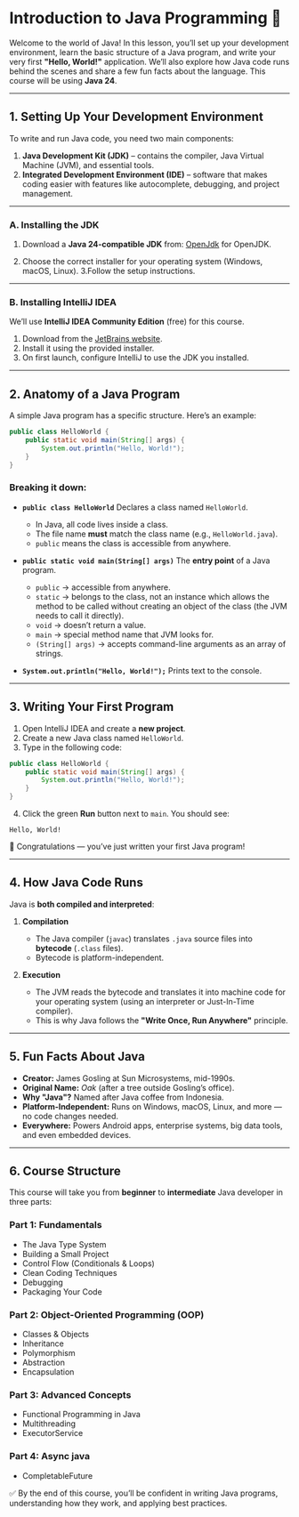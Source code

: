 # **Introduction to Java Programming 🚀**

Welcome to the world of Java!
In this lesson, you’ll set up your development environment, learn the basic structure of a Java program, and write your very first **"Hello, World!"** application.
We’ll also explore how Java code runs behind the scenes and share a few fun facts about the language.
This course will be using **Java 24**.

---

## 1. Setting Up Your Development Environment

To write and run Java code, you need two main components:

1. **Java Development Kit (JDK)** – contains the compiler, Java Virtual Machine (JVM), and essential tools.
2. **Integrated Development Environment (IDE)** – software that makes coding easier with features like autocomplete, debugging, and project management.

---

### **A. Installing the JDK**

1. Download a **Java 24-compatible JDK** from:
   [OpenJdk](https://openjdk.org/) for OpenJDK.

2. Choose the correct installer for your operating system (Windows, macOS, Linux).
   3.Follow the setup instructions.

---

### **B. Installing IntelliJ IDEA**

We’ll use **IntelliJ IDEA Community Edition** (free) for this course.

1. Download from the [JetBrains website](https://www.jetbrains.com/idea/download/).
2. Install it using the provided installer.
3. On first launch, configure IntelliJ to use the JDK you installed.

---

## 2. Anatomy of a Java Program

A simple Java program has a specific structure. Here’s an example:

```java
public class HelloWorld {
    public static void main(String[] args) {
        System.out.println("Hello, World!");
    }
}
```

### **Breaking it down:**

- **`public class HelloWorld`**
  Declares a class named `HelloWorld`.
  - In Java, all code lives inside a class.
  - The file name **must** match the class name (e.g., `HelloWorld.java`).
  - `public` means the class is accessible from anywhere.

- **`public static void main(String[] args)`**
  The **entry point** of a Java program.
  - `public` → accessible from anywhere.
  - `static` → belongs to the class, not an instance which allows the method to be called without creating an object of the class (the JVM needs to call it directly).
  - `void` → doesn’t return a value.
  - `main` → special method name that JVM looks for.
  - `(String[] args)` → accepts command-line arguments as an array of strings.

- **`System.out.println("Hello, World!");`**
  Prints text to the console.

---

## 3. Writing Your First Program

1. Open IntelliJ IDEA and create a **new project**.
2. Create a new Java class named `HelloWorld`.
3. Type in the following code:

```java
public class HelloWorld {
    public static void main(String[] args) {
        System.out.println("Hello, World!");
    }
}
```

4. Click the green **Run** button next to `main`.
   You should see:

```
Hello, World!
```

🎉 Congratulations — you’ve just written your first Java program!

---

## 4. How Java Code Runs

Java is **both compiled and interpreted**:

1. **Compilation**
   - The Java compiler (`javac`) translates `.java` source files into **bytecode** (`.class` files).
   - Bytecode is platform-independent.

2. **Execution**
   - The JVM reads the bytecode and translates it into machine code for your operating system (using an interpreter or Just-In-Time compiler).
   - This is why Java follows the **"Write Once, Run Anywhere"** principle.

---

## 5. Fun Facts About Java

- **Creator:** James Gosling at Sun Microsystems, mid-1990s.
- **Original Name:** _Oak_ (after a tree outside Gosling’s office).
- **Why "Java"?** Named after Java coffee from Indonesia.
- **Platform-Independent:** Runs on Windows, macOS, Linux, and more — no code changes needed.
- **Everywhere:** Powers Android apps, enterprise systems, big data tools, and even embedded devices.

---

## 6. Course Structure

This course will take you from **beginner** to **intermediate** Java developer in three parts:

### Part 1: Fundamentals

- The Java Type System
- Building a Small Project
- Control Flow (Conditionals & Loops)
- Clean Coding Techniques
- Debugging
- Packaging Your Code

### Part 2: Object-Oriented Programming (OOP)

- Classes & Objects
- Inheritance
- Polymorphism
- Abstraction
- Encapsulation

### Part 3: Advanced Concepts

- Functional Programming in Java
- Multithreading
- ExecutorService

### Part 4: Async java

- CompletableFuture

✅ By the end of this course, you’ll be confident in writing Java programs, understanding how they work, and applying best practices.

